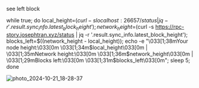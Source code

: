see left block

while true; do 
  local_height=$(curl -s localhost:26657/status | jq -r '.result.sync_info.latest_block_height');
  network_height=$(curl -s https://rpc-story.josephtran.xyz/status | jq -r '.result.sync_info.latest_block_height');
  blocks_left=$((network_height - local_height));
  echo -e "\033[1;38mYour node height:\033[0m \033[1;34m$local_height\033[0m | \033[1;35mNetwork height:\033[0m \033[1;36m$network_height\033[0m | \033[1;29mBlocks left:\033[0m \033[1;31m$blocks_left\033[0m";
  sleep 5;
done

![photo_2024-10-21_18-28-37](https://github.com/user-attachments/assets/d86ccc32-869c-400f-8e5d-d3791c3ef6ed)

